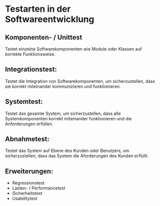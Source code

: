 # Testarten in der Softwareentwicklung

## Komponenten- / Unittest
Testet einzelne Softwarekomponenten wie Module oder Klassen auf korrekte Funktionsweise.

## Integrationstest:
Testet die Integration von Softwarekomponenten, um sicherzustellen, dass sie korrekt miteinander kommunizieren und funktionieren.

## Systemtest:
Testet das gesamte System, um sicherzustellen, dass alle Systemkomponenten korrekt miteinander funktionieren und die Anforderungen erfüllen.

## Abnahmetest:
Testet das System auf Ebene des Kunden oder Benutzers, um sicherzustellen, dass das System die Aforderungen des Kunden erflüllt.

## Erweiterungen:
- Regressionstest
- Lasten- / Performancetest
- Sicherheitstest
- Usabilitytest

